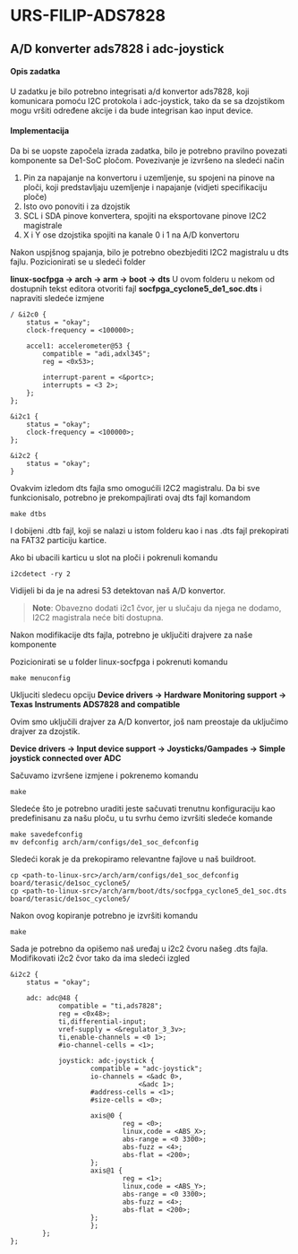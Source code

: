 # URS-FILIP-ADS7828

## A/D konverter ads7828 i adc-joystick

#### Opis zadatka

U zadatku je bilo potrebno integrisati a/d konvertor ads7828, koji komunicara pomoću I2C protokola i adc-joystick, tako da se sa dzojstikom mogu vršiti određene akcije i da bude integrisan kao input device.

#### Implementacija

Da bi se uopste započela izrada zadatka, bilo je potrebno pravilno povezati komponente sa De1-SoC pločom. Povezivanje je izvršeno na sledeći način
1. Pin za napajanje na konvertoru i uzemljenje, su spojeni na pinove na ploči, koji predstavljaju uzemljenje i napajanje (vidjeti specifikaciju ploče)
2. Isto ovo ponoviti i za dzojstik
3. SCL i SDA pinove konvertera, spojiti na eksportovane pinove I2C2 magistrale
4. X i Y ose dzojstika spojiti na kanale 0 i 1 na A/D konvertoru

Nakon uspjšnog spajanja, bilo je potrebno obezbjediti I2C2 magistralu u dts fajlu. 
Pozicionirati se u sledeći folder

**linux-socfpga -> arch -> arm -> boot -> dts**
U ovom folderu u nekom od dostupnih tekst editora otvoriti fajl **socfpga_cyclone5_de1_soc.dts** i napraviti sledeće izmjene

```dts
/ &i2c0 {
	status = "okay";
	clock-frequency = <100000>;

	accel1: accelerometer@53 {
		compatible = "adi,adxl345";
		reg = <0x53>;

		interrupt-parent = <&portc>;
		interrupts = <3 2>;
	};
};

&i2c1 {
    status = "okay";
    clock-frequency = <100000>;
};

&i2c2 {
	status = "okay";
}
```

Ovakvim izledom dts fajla smo omogućili I2C2 magistralu.
Da bi sve funkcionisalo, potrebno je prekompajlirati ovaj dts fajl komandom
```
make dtbs
```

I dobijeni .dtb fajl, koji se nalazi u istom folderu kao i nas .dts fajl prekopirati na FAT32 particiju kartice.

Ako bi ubacili karticu u slot na ploči i pokrenuli komandu 
```
i2cdetect -ry 2
```

Vidijeli bi da je na adresi 53 detektovan naš A/D konvertor.

> **Note**: Obavezno dodati i2c1 čvor, jer u slučaju da njega ne dodamo, I2C2 magistrala neće biti dostupna.

Nakon modifikacije dts fajla, potrebno je uključiti drajvere za naše komponente

Pozicionirati se u folder linux-socfpga i pokrenuti komandu

```
make menuconfig
```

Ukljuciti sledecu opciju **Device drivers -> Hardware Monitoring support -> Texas Instruments ADS7828 and compatible**

Ovim smo uključili drajver za A/D konvertor, još nam preostaje da uključimo drajver za dzojstik.

**Device drivers -> Input device support -> Joysticks/Gampades -> Simple joystick connected over ADC**

Sačuvamo izvršene izmjene i pokrenemo komandu

```
make
```

Sledeće što je potrebno uraditi jeste sačuvati trenutnu konfiguraciju kao predefinisanu za našu ploču, u tu svrhu ćemo izvršiti sledeće komande

```
make savedefconfig
mv defconfig arch/arm/configs/de1_soc_defconfig
```

Sledeći korak je da prekopiramo relevantne fajlove u naš buildroot.
```
cp <path-to-linux-src>/arch/arm/configs/de1_soc_defconfig board/terasic/de1soc_cyclone5/
cp <path-to-linux-src>/arch/arm/boot/dts/socfpga_cyclone5_de1_soc.dts board/terasic/de1soc_cyclone5/
```

Nakon ovog kopiranje potrebno je izvršiti komandu

```
make
```

Sada je potrebno da opišemo naš uređaj u i2c2 čvoru našeg .dts fajla. Modifikovati i2c2 čvor tako da ima sledeći izgled

```dts
&i2c2 {
	status = "okay";
 
	adc: adc@48 {
            compatible = "ti,ads7828";
            reg = <0x48>;
            ti,differential-input;
			vref-supply = <&regulator_3_3v>;
			ti,enable-channels = <0 1>;	
			#io-channel-cells = <1>;

			joystick: adc-joystick {
					compatible = "adc-joystick";
					io-channels = <&adc 0>,
								<&adc 1>;
					#address-cells = <1>;
					#size-cells = <0>;

					axis@0 {
							reg = <0>;
							linux,code = <ABS_X>;
							abs-range = <0 3300>;
							abs-fuzz = <4>;
							abs-flat = <200>;
					};
					axis@1 {
							reg = <1>;
							linux,code = <ABS_Y>;
							abs-range = <0 3300>;
							abs-fuzz = <4>;
							abs-flat = <200>;
					};
            		};
		};
};
```


